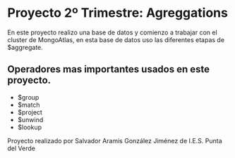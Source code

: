 # Proyecto 2º Trimestre: Agreggations

En este proyecto realizo una base de datos y comienzo a trabajar con el cluster de MongoAtlas, en esta base de datos uso las diferentes etapas de $aggregate.

## Operadores mas importantes usados en este proyecto.

- $group
- $match
- $project
- $unwind
- $lookup

Proyecto realizado por Salvador Aramis González Jiménez de I.E.S. Punta del Verde